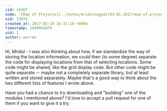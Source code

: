 ```yaml
---
cid: 16407
node: ![Map of Projects](../notes/mridulnagpal/03-01-2017/map-of-projects)
nid: 13979
created_at: 2017-03-19 16:31:19 +0000
timestamp: 1489941079
uid: 1
author: warren
---
```


Hi, Mridul - i was also thinking about how, if we standardize the way of storing the location information, we could then (to some degree) separate the code for displaying locations from that of selecting locations. Some code might be shared, like the grid display code. But other code might be quite separate -- maybe not a completely separate library, but at least written and stored separately. Maybe that's a good way to think about the two different lists of features I wrote above. 

Have you had a chance to try downloading and "building" one of the modules I mentioned above? I'd love to accept a pull request for one of them if you want to give it a try.